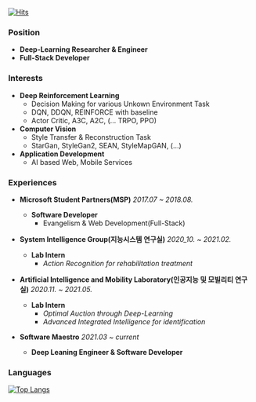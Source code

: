 [![Hits](https://hits.seeyoufarm.com/api/count/incr/badge.svg?url=https%3A%2F%2Fgithub.com%2Flongshiine&count_bg=%2379C83D&title_bg=%23555555&icon=&icon_color=%23E7E7E7&title=hits&edge_flat=false)](https://hits.seeyoufarm.com)

### Position
- **Deep-Learning Researcher & Engineer**
- **Full-Stack Developer**

### Interests
- **Deep Reinforcement Learning**
    - Decision Making for various Unkown Environment Task
    - DQN, DDQN, REINFORCE with baseline
    - Actor Critic, A3C, A2C, (... TRPO, PPO)
- **Computer Vision**
    - Style Transfer & Reconstruction Task
    - StarGan, StyleGan2, SEAN, StyleMapGAN, (...) 
- **Application Development**
    - AI based Web, Mobile Services

### Experiences
- **Microsoft Student Partners(MSP)** *2017.07 ~ 2018.08.*  
    - **Software Developer**
        - Evangelism & Web Development(Full-Stack)  
  
- **System Intelligence Group(지능시스템 연구실)** *2020_10. ~ 2021.02.*  
    - **Lab Intern**     
        - *Action Recognition for rehabilitation treatment*
  
- **Artificial Intelligence and Mobility Laboratory(인공지능 및 모빌리티 연구실)** *2020.11. ~ 2021.05.*  
    - **Lab Intern**
        - *Optimal Auction through Deep-Learning*
        - *Advanced Integrated Intelligence for identification*
  
- **Software Maestro** *2021.03 ~ current*
    - **Deep Leaning Engineer & Software Developer**

### Languages
[![Top Langs](https://github-readme-stats.vercel.app/api/top-langs/?username=longshiine&exclude_repo=TEAM-BIDI/bidi&layout=compact&langs_count=10)](https://github.com/anuraghazra/github-readme-stats)
